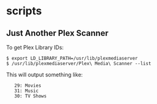 # scripts

## Just Another Plex Scanner 

To get Plex Library IDs:

```
$ export LD_LIBRARY_PATH=/usr/lib/plexmediaserver
$ /usr/lib/plexmediaserver/Plex\ Media\ Scanner --list
```

This will output something like:
```
   29: Movies
   31: Music
   30: TV Shows
```
